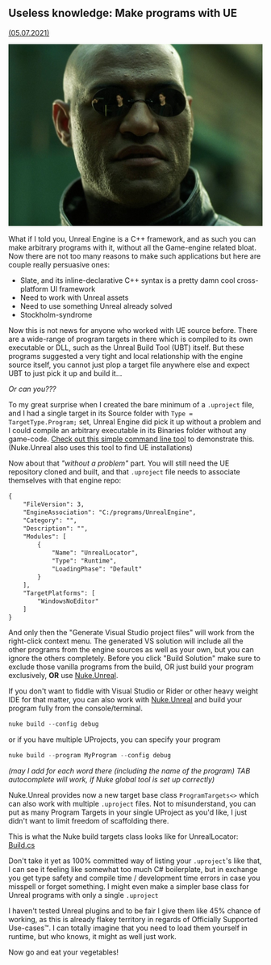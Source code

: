## Useless knowledge: Make programs with UE

[(05.07.2021)](/c/log/unreal-program)

![md.parallax md.not-in-article](wiity.jpg)

What if I told you, Unreal Engine is a C++ framework, and as such you can make arbitrary programs with it, without all the Game-engine related bloat. Now there are not too many reasons to make such applications but here are couple really persuasive ones:

* Slate, and its inline-declarative C++ syntax is a pretty damn cool cross-platform UI framework
* Need to work with Unreal assets
* Need to use something Unreal already solved
* Stockholm-syndrome

Now this is not news for anyone who worked with UE source before. There are a wide-range of program targets in there which is compiled to its own executable or DLL, such as the Unreal Build Tool (UBT) itself. But these programs suggested a very tight and local relationship with the engine source itself, you cannot just plop a target file anywhere else and expect UBT to just pick it up and build it...

*Or can you???*

To my great surprise when I created the bare minimum of a `.uproject` file, and I had a single target in its Source folder with `Type = TargetType.Program;` set, Unreal Engine did pick it up without a problem and I could compile an arbitrary executable in its Binaries folder without any game-code. [Check out this simple command line tool](https://github.com/microdee/UnrealLocator) to demonstrate this. (Nuke.Unreal also uses this tool to find UE installations)

Now about that *"without a problem"* part. You will still need the UE repository cloned and built, and that `.uproject` file needs to associate themselves with that engine repo:

```  
{
    "FileVersion": 3,
    "EngineAssociation": "C:/programs/UnrealEngine",
    "Category": "",
    "Description": "",
    "Modules": [
        {
            "Name": "UnrealLocator",
            "Type": "Runtime",
            "LoadingPhase": "Default"
        }
    ],
    "TargetPlatforms": [
        "WindowsNoEditor"
    ]
}
```

And only then the "Generate Visual Studio project files" will work from the right-click context menu. The generated VS solution will include all the other programs from the engine sources as well as your own, but you can ignore the others completely. Before you click "Build Solution" make sure to exclude those vanilla programs from the build, OR just build your program exclusively, **OR** use [Nuke.Unreal](/c/log/nuke-unreal).

If you don't want to fiddle with Visual Studio or Rider or other heavy weight IDE for that matter, you can also work with [Nuke.Unreal](/c/log/nuke-unreal) and build your program fully from the console/terminal.

```Powershell
nuke build --config debug
```

or if you have multiple UProjects, you can specify your program

```Powershell
nuke build --program MyProgram --config debug
```

*(may I add for each word there (including the name of the program) TAB autocomplete will work, if Nuke global tool is set up correctly)*

Nuke.Unreal provides now a new target base class `ProgramTargets<>` which can also work with multiple `.uproject` files. Not to misunderstand, you can put as many Program Targets in your single UProject as you'd like, I just didn't want to limit freedom of scaffolding there.

This is what the Nuke build targets class looks like for UnrealLocator: [Build.cs](https://github.com/microdee/UnrealLocator/blob/main/Nuke.Targets/Build.cs)

Don't take it yet as 100% committed way of listing your `.uproject`'s like that, I can see it feeling like somewhat too much C# boilerplate, but in exchange you get type safety and compile time / development time errors in case you misspell or forget something. I might even make a simpler base class for Unreal programs with only a single `.uproject`

I haven't tested Unreal plugins and to be fair I give them like 45% chance of working, as this is already flakey territory in regards of Officially Supported Use-cases™. I can totally imagine that you need to load them yourself in runtime, but who knows, it might as well just work.

Now go and eat your vegetables!